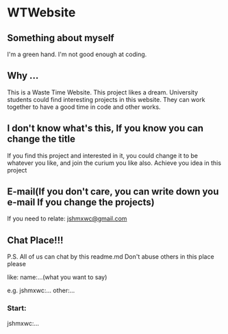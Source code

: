 # WTWebsite

## Something about myself
I'm a green hand. I'm not good enough at coding.

## Why ...
This is a Waste Time Website.
This project likes a dream.
University students could find interesting projects in this website. They can work together to have a good time in code and other works.

## I don't know what's this, If you know you can change the title
If you find this project and interested in it, 
you could change it to be whatever you like, and join the curium you like also.
Achieve you idea in this project

## E-mail(If you don't care, you can write down you e-mail If you change the projects)
If you need to relate:
jshmxwc@gmail.com

## Chat Place!!!
P.S.
All of us can chat by this readme.md
Don't abuse others in this place please

like:
name:...(what you want to say)

e.g.
jshmxwc:...
other:...

### Start:
jshmxwc:...
